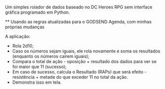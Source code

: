 Um simples rolador de dados baseado no DC Heroes RPG sem interface gráfica programado em Python.

** Usando as regras atualizadas para o GODSEND Agenda, com minhas próprias mudanças

A aplicação:
- Rola 2d10;
- Caso os números sejam iguais, ele rola novamente e soma os resultados (enquanto os números caírem iguais);
- Compara o total de ação - oposição + resultado dos dados para ver se foi maior que 11 (sucesso);
- Em caso de sucesso, calcula o Resultado (RAPs) que será efeito - resistência + metade do que exceder 11 no total da ação.
- Demonstra isso em tela.
